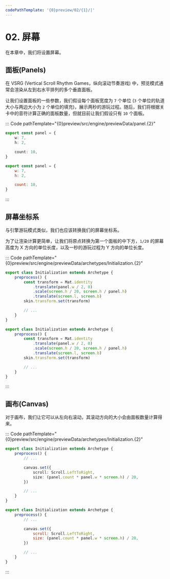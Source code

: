 ```yaml
---
codePathTemplate: '{0}preview/02/{1}/|'
---
```


# 02. 屏幕

在本章中，我们将设置屏幕。

## 面板(Panels)

在 VSRG (Vertical Scroll Rhythm Games，纵向滚动节奏游戏) 中，预览模式通常会渲染从左到右水平排列的多个垂直面板。

让我们设置面板的一些参数，我们假设每个面板宽度为 `7` 个单位 (`3` 个单位的轨道大小与两边大小为 `2` 个单位的填充)，展示两秒的游玩过程。随后，我们将根据关卡中的音符计算正确的面板数量，但就目前让我们假设只有 `10` 个面板。

::: Code pathTemplate="{0}preview/src/engine/previewData/panel.{2}"

```ts
export const panel = {
    w: 7,
    h: 2,

    count: 10,
}
```

```js
export const panel = {
    w: 7,
    h: 2,

    count: 10,
}
```

:::

## 屏幕坐标系

与引擎游玩模式类似，我们也应该转换我们的屏幕坐标系。

为了让渲染计算更简单，让我们将原点转换为第一个面板的中下方，`1/20` 的屏幕高度为 X 方向的单位长度，以及一秒的游玩过程为 Y 方向的单位长度。

::: Code pathTemplate="{0}preview/src/engine/previewData/archetypes/Initialization.{2}"

```ts
export class Initialization extends Archetype {
    preprocess() {
        const transform = Mat.identity
            .translate(panel.w / 2, 0)
            .scale(screen.h / 20, screen.h / panel.h)
            .translate(screen.l, screen.b)
        skin.transform.set(transform)

        // ...
    }
}
```

```js
export class Initialization extends Archetype {
    preprocess() {
        const transform = Mat.identity
            .translate(panel.w / 2, 0)
            .scale(screen.h / 20, screen.h / panel.h)
            .translate(screen.l, screen.b)
        skin.transform.set(transform)

        // ...
    }
}
```

:::

## 画布(Canvas)

对于画布，我们让它可以从左向右滚动，其滚动方向的大小会由面板数量计算得来。

::: Code pathTemplate="{0}preview/src/engine/previewData/archetypes/Initialization.{2}"

```ts
export class Initialization extends Archetype {
    preprocess() {
        // ...

        canvas.set({
            scroll: Scroll.LeftToRight,
            size: (panel.count * panel.w * screen.h) / 20,
        })

        // ...
    }
}
```

```js
export class Initialization extends Archetype {
    preprocess() {
        // ...

        canvas.set({
            scroll: Scroll.LeftToRight,
            size: (panel.count * panel.w * screen.h) / 20,
        })

        // ...
    }
}
```

:::
